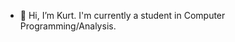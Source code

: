 - 👋 Hi, I’m Kurt.
I'm currently a student in Computer Programming/Analysis.

<!---
Whosthisguy21/Whosthisguy21 is a ✨ special ✨ repository because its `README.md` (this file) appears on your GitHub profile.
You can click the Preview link to take a look at your changes.
--->

